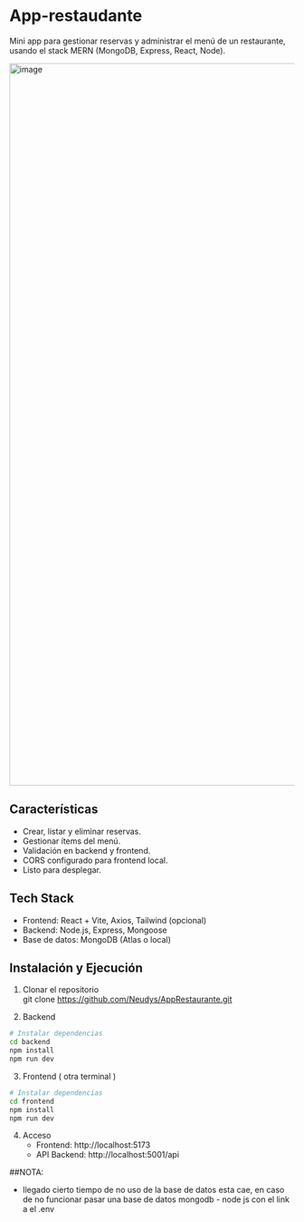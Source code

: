# App-restaudante

Mini app para gestionar reservas y administrar el menú de un restaurante, usando el stack MERN (MongoDB, Express, React, Node).

<img width="2516" height="1274" alt="image" src="https://github.com/user-attachments/assets/1a254a59-38c8-438d-9799-00e942b59287" />


## Características
- Crear, listar y eliminar reservas.
- Gestionar ítems del menú.
- Validación en backend y frontend.
- CORS configurado para frontend local.
- Listo para desplegar.

## Tech Stack
- Frontend: React + Vite, Axios, Tailwind (opcional)
- Backend: Node.js, Express, Mongoose
- Base de datos: MongoDB (Atlas o local)

## Instalación y Ejecución

1. Clonar el repositorio  
   git clone https://github.com/Neudys/AppRestaurante.git

2. Backend  
```bash
# Instalar dependencias
cd backend
npm install
npm run dev
```

3. Frontend  ( otra terminal )
```bash
# Instalar dependencias
cd frontend
npm install
npm run dev
```

4. Acceso  
   - Frontend: http://localhost:5173  
   - API Backend: http://localhost:5001/api
  
##NOTA:
- llegado cierto tiempo de no uso de la base de datos esta cae, en caso de no funcionar pasar una base de datos mongodb - node js con el link a el .env 
